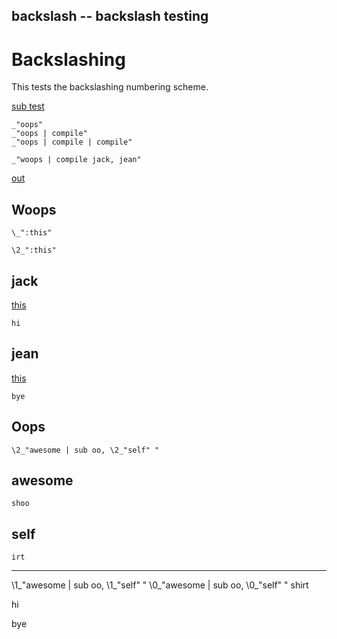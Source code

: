 backslash -- backslash testing
---
# Backslashing

This tests the backslashing numbering scheme. 

[sub test]()

    _"oops"
    _"oops | compile"
    _"oops | compile | compile"

    _"woops | compile jack, jean"

[out](# "save:")

## Woops

    \_":this"

    \2_":this"

## jack

[this]()

    hi

## jean

[this]()

    bye


## Oops

    \2_"awesome | sub oo, \2_"self" "

## awesome

    shoo

## self

    irt

---
\1_"awesome | sub oo, \1_"self" "
\0_"awesome | sub oo, \0_"self" "
shirt

hi

bye
